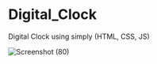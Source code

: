 # Digital_Clock
Digital Clock using simply (HTML, CSS, JS)


![Screenshot (80)](https://github.com/Vikash2048/Digital_Clock/assets/89237977/192227a9-cee3-4f24-ac5c-fde7220922cf)
